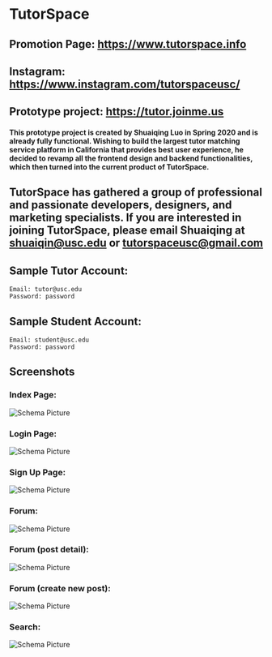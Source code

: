 # TutorSpace

<!-- ## Website: https://tutorspace.joinme.us/ -->

## Promotion Page: https://www.tutorspace.info

## Instagram: https://www.instagram.com/tutorspaceusc/

## Prototype project: https://tutor.joinme.us
#### This prototype project is created by Shuaiqing Luo in Spring 2020 and is already fully functional. Wishing to build the largest tutor matching service platform in California that provides best user experience, he decided to revamp all the frontend design and backend functionalities, which then turned into the current product of TutorSpace. 

## TutorSpace has gathered a group of professional and passionate developers, designers, and marketing specialists. If you are interested in joining TutorSpace, please email Shuaiqing at shuaiqin@usc.edu or tutorspaceusc@gmail.com

## Sample Tutor Account:
```
Email: tutor@usc.edu
Password: password
```

## Sample Student Account:
```
Email: student@usc.edu
Password: password
```

## Screenshots
### Index Page:
![Schema Picture](screenshots/index.png)

### Login Page:
![Schema Picture](screenshots/login.png)

### Sign Up Page:
![Schema Picture](screenshots/signup.png)

### Forum:
![Schema Picture](screenshots/forum.png)

### Forum (post detail):
![Schema Picture](screenshots/post_detail.png)

### Forum (create new post):
![Schema Picture](screenshots/create_new_post.png)

### Search:
![Schema Picture](screenshots/search.png)

